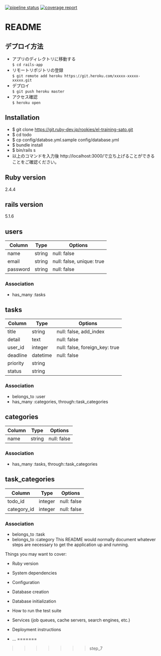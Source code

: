 [![pipeline status](https://git.ruby-dev.jp/rookies/el-training-sato/badges/master/pipeline.svg)](https://git.ruby-dev.jp/rookies/el-training-sato/commits/master) [![coverage report](https://git.ruby-dev.jp/rookies/el-training-sato/badges/master/coverage.svg)](https://git.ruby-dev.jp/rookies/el-training-sato/commits/master)

# README

## デプロイ方法
- アプリのディレクトリに移動する  
`$ cd rails-app`  
- リモートリポジトリの登録  
`$ git remote add heroku https://git.heroku.com/xxxxx-xxxxx-xxxxx.git`  
- デプロイ  
`$ git push heroku master`  
- アクセス確認  
`$ heroku open`

## Installation
- $ git clone https://git.ruby-dev.jp/rookies/el-training-sato.git
- $ cd todo
- $ cp config/databse.yml.sample  config/database.yml
- $ bundle install
- $ bin/rails s
- 以上のコマンドを入力後  http://localhost:3000/で立ち上げることができることをご確認ください。

## Ruby version

2.4.4

## rails version

5.1.6

## users
|Column|Type|Options|
|------|----|-------|
|name  |string|null: false|
|email |string|null: false, unique: true|
|password|string|null: false|

### Association
- has_many :tasks

## tasks
|Column|Type|Options|
|------|----|-------|
|title |string|null: false, add_index|
|detail|text|null: false|
|user_id|integer|null: false, foreign_key: true|
|deadline|datetime|null: false|
|priority|string|
|status|string|

### Association
- belongs_to :user
- has_many :categories, through::task_categories

## categories
|Column|Type|Options|
|------|----|-------|
|name|string|null: false|

### Association
- has_many :tasks, through::task_categories

## task_categories
|Column|Type|Options|
|------|----|-------|
|todo_id|integer|null: false|
|category_id|integer|null: false|

### Association
- belongs_to :task
- belongs_to :category
This README would normally document whatever steps are necessary to get the
application up and running.

Things you may want to cover:

* Ruby version

* System dependencies

* Configuration

* Database creation

* Database initialization

* How to run the test suite

* Services (job queues, cache servers, search engines, etc.)

* Deployment instructions

* ...
=======
>>>>>>> step_7
